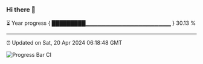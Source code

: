 ### Hi there 👋

⏳ Year progress { █████████▁▁▁▁▁▁▁▁▁▁▁▁▁▁▁▁▁▁▁▁▁ } 30.13 %

---

⏰ Updated on Sat, 20 Apr 2024 06:18:48 GMT

![Progress Bar CI](https://github.com/liununu/liununu/workflows/Progress%20Bar%20CI/badge.svg)
